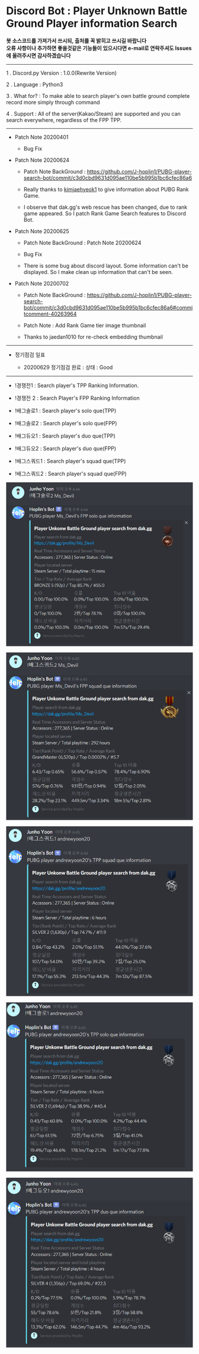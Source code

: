 Discord Bot : Player Unknown Battle Ground Player information Search
===

**봇 소스코드를 가져가서 쓰시되, 출처를 꼭 밝히고 쓰시길 바랍니다**<br>
**오류 사항이나 추가하면 좋을것같은 기능들이 있으시다면 e-mail로 연락주셔도 Issues에 올려주시면 감사하겠습니다**

***
1 . Discord.py Version : 1.0.0(Rewrite Version)

2 . Language : Python3

3 . What for? : To make able to search player's own battle ground complete record more simply through command

4 . Support : All of the server(Kakao/Steam) are supported and you can search everywhere, regardless of the FPP TPP.
***
  - Patch Note 20200401
    
    - Bug Fix
    
  - Patch Note 20200624
  
    - Patch Note BackGround : https://github.com/J-hoplin1/PUBG-player-search-bot/commit/c3d0cbd9631d095ae110be5b995b1bc6cfec86a6
  
    - Really thanks to [kimjaehyeok1](https://github.com/kimjaehyeok1) to give information about PUBG Rank Game. 
    
    - I observe that dak.gg's web rescue has been changed, due to rank game appeared. So I patch Rank Game Search features to Discord Bot.

  - Patch Note 20200625
  
    - Patch Note BackGround : Patch Note 20200624
    
    - Bug Fix
    
    - There is some bug about discord layout. Some information can't be displayed. So I make clean up information that can't be seen.
    
  - Patch Note 20200702
  
    - Patch Note BackGround : https://github.com/J-hoplin1/PUBG-player-search-bot/commit/c3d0cbd9631d095ae110be5b995b1bc6cfec86a6#commitcomment-40263964
    
    - Patch Note : Add Rank Game tier image thumbnail
    
    - Thanks to jaedan1010 for re-check embedding thumbnail
    
***

- 정기점검 일표

  - 20200629 정기점검 완료 : 상태 : Good

***

  - !경쟁전1 : Search player's TPP Ranking Information.
  
  - !경쟁전 2 : Search Player's FPP Ranking Information

  - !배그솔로1 : Search player's solo que(TPP)
  
  - !배그솔로2 : Search player's solo que(FPP)
  
  - !배그듀오1 : Search player's duo que(TPP)
  
  - !배그듀오2 : Search player's duo que(FPP)
  
  - !배그스쿼드1 : Search player's squad que(TPP)
  
  - !배그스쿼드2 : Search player's squad que(FPP)
  
   ![img](img2/1.PNG)
    
   ![img](img2/2.PNG)
   
   ![img](img2/3.PNG)
   
   ![img](img2/4.PNG)
   
   ![img](img2/5.PNG)
